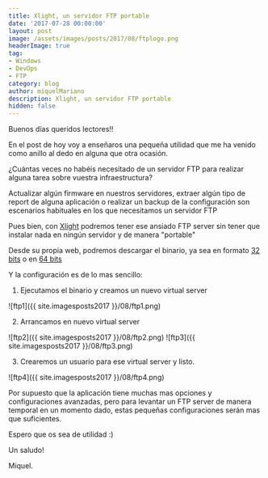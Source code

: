 ```yaml
---
title: Xlight, un servidor FTP portable
date: '2017-07-28 00:00:00'
layout: post
image: /assets/images/posts/2017/08/ftplogo.png
headerImage: true
tag:
- Windows
- DevOps
- FTP
category: blog
author: miquelMariano
description: Xlight, un servidor FTP portable
hidden: false
---
```


Buenos días queridos lectores!!

En el post de hoy voy a enseñaros una pequeña utilidad que me ha venido como anillo al dedo en alguna que otra ocasión.

¿Cuántas veces no habéis necesitado de un servidor FTP para realizar alguna tarea sobre vuestra infraestructura? 

Actualizar algún firmware en nuestros servidores, extraer algún tipo de report de alguna aplicación o realizar un backup de la configuración son escenarios habituales en los que necesitamos un servidor FTP

Pues bien, con [Xlight](https://www.xlightftpd.com/) podremos tener ese ansiado FTP server sin tener que instalar nada en ningún servidor y de manera "portable"

Desde su propia web, podremos descargar el binario, ya sea en formato [32 bits](http://www.xftpserver.com/download/xlight.zip) o en [64 bits](http://www.xftpserver.com/download/xlight-x64.zip)

Y la configuración es de lo mas sencillo:

1) Ejecutamos el binario y creamos un nuevo virtual server

![ftp1]({{ site.imagesposts2017 }}/08/ftp1.png)

2) Arrancamos en nuevo virtual server

![ftp2]({{ site.imagesposts2017 }}/08/ftp2.png)
![ftp3]({{ site.imagesposts2017 }}/08/ftp3.png)

3) Crearemos un usuario para ese virtual server y listo.

![ftp4]({{ site.imagesposts2017 }}/08/ftp4.png)

Por supuesto que la aplicación tiene muchas mas opciones y configuraciones avanzadas, pero para levantar un FTP server de manera temporal en un momento dado, estas pequeñas configuraciones serán mas que suficientes.

Espero que os sea de utilidad :)

Un saludo!



Miquel.